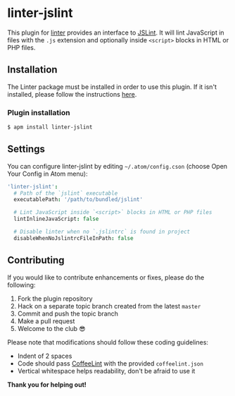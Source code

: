 linter-jslint
=========================

This plugin for [linter](https://github.com/atom-community/linter) provides an interface to [JSLint](http://www.jslint.com/help.html). It will lint JavaScript in files with the `.js` extension and optionally inside `<script>` blocks in HTML or PHP files.

## Installation
The Linter package must be installed in order to use this plugin. If it isn't installed, please follow the instructions [here](https://github.com/atom-community/linter#how-to--installation).

### Plugin installation
```sh
$ apm install linter-jslint
```

## Settings
You can configure linter-jslint by editing `~/.atom/config.cson` (choose Open Your Config in Atom menu):
```coffee
'linter-jslint':
  # Path of the `jslint` executable
  executablePath: '/path/to/bundled/jslint'

  # Lint JavaScript inside `<script>` blocks in HTML or PHP files
  lintInlineJavaScript: false

  # Disable linter when no `.jslintrc` is found in project
  disableWhenNoJslintrcFileInPath: false
```

## Contributing
If you would like to contribute enhancements or fixes, please do the following:

1. Fork the plugin repository
2. Hack on a separate topic branch created from the latest `master`
3. Commit and push the topic branch
4. Make a pull request
5. Welcome to the club :sunglasses:

Please note that modifications should follow these coding guidelines:

- Indent of 2 spaces
- Code should pass [CoffeeLint](http://www.coffeelint.org/) with the provided `coffeelint.json`
- Vertical whitespace helps readability, don't be afraid to use it

**Thank you for helping out!**
